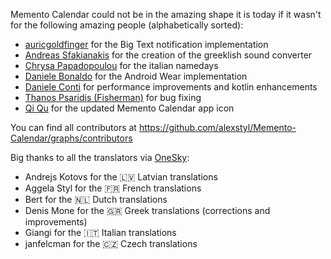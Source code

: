 Memento Calendar could not be in the amazing shape it is today if it wasn't for the following amazing people (alphabetically sorted):

* [auricgoldfinger](https://github.com/auricgoldfinger) for the Big Text notification implementation
* [Andreas Sfakianakis](https://github.com/exaila) for the creation of the greeklish sound converter
* [Chrysa Papadopoulou](https://github.com/pchrysa) for the italian namedays
* [Daniele Bonaldo](https://github.com/danybony) for the Android Wear implementation
* [Daniele Conti](https://github.com/fourlastor) for performance improvements and kotlin enhancements
* [Thanos Psaridis (Fisherman)](https://github.com/ThanosFisherman) for bug fixing
* [Qi Qu](https://github.com/qqipp) for the updated Memento Calendar app icon

You can find all contributors at https://github.com/alexstyl/Memento-Calendar/graphs/contributors

Big thanks to all the translators via [OneSky](https://memento.oneskyapp.com/collaboration/project/85177):

* Andrejs Kotovs for the 🇱🇻 Latvian translations
* Aggela Styl for the 🇫🇷 French translations
* Bert for the 🇳🇱 Dutch translations
* Denis Mone for the 🇬🇷 Greek translations (corrections and improvements)
* Giangi for the 🇮🇹 Italian translations
* janfelcman for the 🇨🇿 Czech translations
